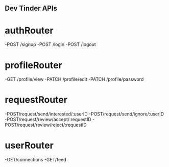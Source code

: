 ## Dev Tinder APIs


 # authRouter
 -POST /signup
 -POST /login
 -POST /logout


 # profileRouter
 -GET /profile/view
 -PATCH /profile/edit
 -PATCH /profile/password


# requestRouter
 -POST/request/send/interested/:userID
 -POST/request/send/ignore/:userID
 -POST/request/review/accept/:requestID
 -POST/request/review/reject/:requestID


# userRouter
 -GET/connections
 -GET/feed

